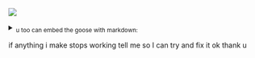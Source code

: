 ![](https://user-images.githubusercontent.com/47490856/87684376-2dec6680-c750-11ea-95ee-b35774c98dba.gif)
<details><summary><sub>u too can embed the goose with markdown:</sub></summary>
 

`![](https://user-images.githubusercontent.com/47490856/87684376-2dec6680-c750-11ea-95ee-b35774c98dba.gif)`
</details>

if anything i make stops working tell me so I can try and fix it ok thank u

